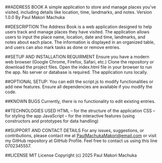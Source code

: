 ##ADDRESS BOOK
A simple application to store and manage places you've visited, including details like location, time, landmarks, and notes. Version 1.0.0
By Paul Makori Machuka

##DESCRIPTION
The Address Book is a web application designed to help users track and manage places they have visited. The application allows users to input the place name, location, date and time, landmarks, and notes about each place. The information is displayed in an organized table, and users can also mark tasks as done or remove entries.

##SETUP AND INSTALLATION REQUIRMENT
Ensure you have a modern web browser (Google Chrome, Firefox, Safari, etc.)
Clone the repository or download the project files.
Open the index.html file in your browser to run the app.
No server or database is required. The application runs locally.

##OPTIONAL SETUP:
You can edit the script.js to modify functionalities or add new features.
Ensure all dependencies are available if you modify the code.

##KNOWN BUGS
Currently, there is no functionality to edit existing entries.

##TECHNOLOGIES USED
HTML – for the structure of the application
CSS – for styling the app
JavaScript – for the interactive features (using constructors and prototypes for data handling)

##SUPPORT AND CONTACT DETAILS
For any issues, suggestions, or contributions, please contact me at PaulMachukaMakori@email.com or visit my GitHub repository at GitHub Profile. Feel free to contact us using this line 0702345557.

##LICENSE
MIT License
Copyright (c) 2025 Paul Makori Machuka
